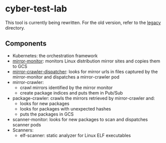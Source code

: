 # cyber-test-lab

This tool is currently being rewritten. For the old version, refer to the [legacy](legacy) directory.

## Components

* Kubernetes: the orchestration framework
* [mirror-monitor](mirror-monitor/mirror-monitor.yml): monitors Linux distribution mirror sites and copies them to GCS
* [mirror-crawler-dispatcher](mirror-crawler-dispatcher/mirror-crawler-dispatcher.yml): looks for mirror urls in files captured by the mirror-monitor and dispatches a mirror-crawler pod
* mirror-crawler:
  * crawl mirrors identified by the mirror monitor
  * create package indices and puts them in Pub/Sub
* package-crawler: crawls the mirrors retrieved by mirror-crawler and:
  * looks for new packages
  * looks for packages with unexpected hashes
  * puts the packages in GCS
* scanner-monitor: looks for new packages to scan and dispatches scanner pods
* Scanners:
  * elf-scanner: static analyzer for Linux ELF executables